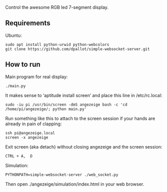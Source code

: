 Control the awesome RGB led 7-segment display.

Requirements
------------
Ubuntu:

    sudo apt install python-urwid python-webcolors
    git clone https://github.com/dpallot/simple-websocket-server.git


How to run
----------
Main program for real display:

    ./main.py

It makes sense to ‘aptitude install screen’ and place this line in
/etc/rc.local:

    sudo -iu pi /usr/bin/screen -dmS angezeige bash -c 'cd /home/pi/angezeige/; python main.py'

Run something like this to attach to the screen session if your hands are
already in pain of clapping:

    ssh pi@angezeige.local
    screen -x angezeige

Exit screen (aka detach) without closing angezeige and the screen session:

    CTRL + A,  D

Simulation:

    PYTHONPATH=simple-websocket-server ./web_socket.py

Then open ./angezeige/simulation/index.html in your web browser.
